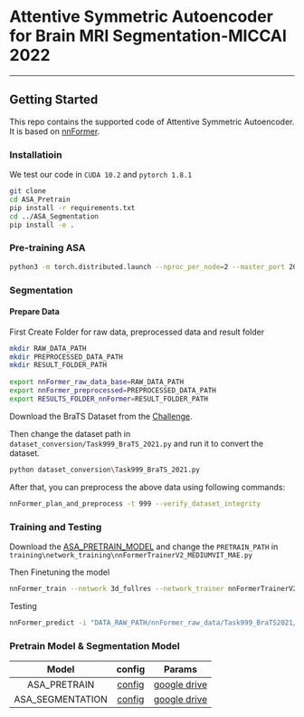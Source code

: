 # Attentive Symmetric Autoencoder for Brain MRI Segmentation-MICCAI 2022

---

## Getting Started
This repo contains the supported code of Attentive Symmetric Autoencoder. It is based on [nnFormer](https://github.com/282857341/nnFormer).
### Installatioin
We test our code in `CUDA 10.2` and `pytorch 1.8.1`

```bash
git clone 
cd ASA_Pretrain
pip install -r requirements.txt
cd ../ASA_Segmentation
pip install -e .
```



### Pre-training ASA
```bash
python3 -m torch.distributed.launch --nproc_per_node=2 --master_port 20003 tools/train.py --data_path DATA_PATH --output_dir OUTPUT_DIR
```

### Segmentation
#### Prepare Data
First Create Folder for raw data, preprocessed data and result folder

```bash
mkdir RAW_DATA_PATH
mkdir PREPROCESSED_DATA_PATH
mkdir RESULT_FOLDER_PATH
 
export nnFormer_raw_data_base=RAW_DATA_PATH
export nnFormer_preprocessed=PREPROCESSED_DATA_PATH
export RESULTS_FOLDER_nnFormer=RESULT_FOLDER_PATH
```

Download the BraTS Dataset from the [Challenge](http://braintumorsegmentation.org/).

Then change the dataset path in `dataset_conversion/Task999_BraTS_2021.py` and run it to convert the dataset. 

```bash
python dataset_conversion\Task999_BraTS_2021.py
```

After that, you can preprocess the above data using following commands:

```bash
nnFormer_plan_and_preprocess -t 999 --verify_dataset_integrity
```

### Training and Testing
Download the [ASA_PRETRAIN_MODEL](https://drive.google.com/file/d/1oX6HYhxyVmltutjAmhyzTUl5aT526CQy/view?usp=sharing) and change the `PRETRAIN_PATH` in `training\network_training\nnFormerTrainerV2_MEDIUMVIT_MAE.py`



Then Finetuning the model

```bash
nnFormer_train --network 3d_fullres --network_trainer nnFormerTrainerV2_MEDIUMVIT --task 999 --fold 0 --tag DEFAULT
```

Testing

```bash
nnFormer_predict -i "DATA_RAW_PATH/nnFormer_raw_data/Task999_BraTS2021/imagesTs/" -o "OUTPUT_PATH" -t 999 --tag "DEBUG" -tr nnFormerTrainerV2_MEDIUMVIT_MAE
```

### Pretrain Model & Segmentation Model
|   Model   |                            config                            |                            Params                            |
| :-------: | :----------------------------------------------------------: | :----------------------------------------------------------: |
| ASA_PRETRAIN  | [config](https://drive.google.com/file/d/1JTlocHD02UrqedwOFgdkdbySis3xUI0T/view?usp=sharing) | [google drive](https://drive.google.com/file/d/1oX6HYhxyVmltutjAmhyzTUl5aT526CQy/view?usp=sharing) |
| ASA_SEGMENTATION | [config](https://drive.google.com/file/d/133aL_-jpNndLHKvgmC9hwskuvMzz9RXX/view?usp=sharing) | [google drive](https://drive.google.com/file/d/12_0PahqUCZFtLMZLHnftv7FZkoDxYBOI/view?usp=sharing) |
